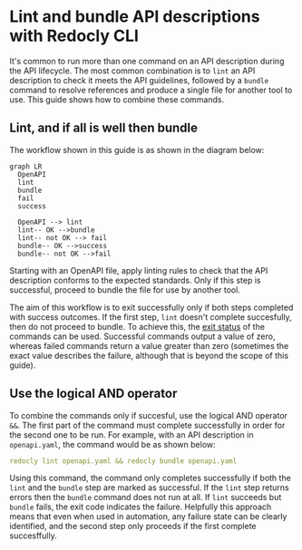 # Lint and bundle API descriptions with Redocly CLI

It's common to run more than one command on an API description during the API
lifecycle. The most common combination is to `lint` an API description to check
it meets the API guidelines, followed by a `bundle` command to resolve
references and produce a single file for another tool to use. This guide shows
how to combine these commands.

## Lint, and if all is well then bundle

The workflow shown in this guide is as shown in the diagram below:

```mermaid
graph LR
  OpenAPI
  lint
  bundle
  fail
  success

  OpenAPI --> lint
  lint-- OK -->bundle
  lint-- not OK --> fail
  bundle-- OK -->success
  bundle-- not OK -->fail
```

Starting with an OpenAPI file, apply linting rules to check that the API
description conforms to the expected standards. Only if this step is
successful, proceed to bundle the file for use by another tool.

The aim of this workflow is to exit successfully only if both steps completed
with success outcomes. If the first step, `lint` doesn't complete succesfully,
then do not proceed to bundle. To achieve this, the [exit
status](https://en.wikipedia.org/wiki/Exit_status) of the commands can be used.
Successful commands output a value of zero, whereas failed commands return a
value greater than zero (sometimes the exact value describes the failure,
although that is beyond the scope of this guide).

## Use the logical AND operator

To combine the commands only if succesful, use the logical AND operator `&&`.
The first part of the command must complete successfully in order for the
second one to be run. For example, with an API description in `openapi.yaml`,
the command would be as shown below:

```yaml
redocly lint openapi.yaml && redocly bundle openapi.yaml
```

Using this command, the command only completes successfully if both the `lint`
and the `bundle` step are marked as successful. If the `lint` step returns
errors then the `bundle` command does not run at all. If `lint` succeeds but
`bundle` fails, the exit code indicates the failure. Helpfully this approach
means that even when used in automation, any failure state can be clearly
identified, and the second step only proceeds if the first complete
succesffully.
